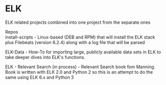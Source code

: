 # ELK
ELK related projects combined into one project from the separate ones


Repos  
install-scripts - Linux-based (DEB and RPM) that will install the ELK stack plus Filebeats (version 6.2.4) along with a log file that will be parsed  

ELK-Data - How-To for importing large, publicly available data sets in ELK to take deeper dives into ELK's functions.  

ELK - Relevant Search (in process) - Relevant Search book fom Manning. Book is written with ELK 2.0 and Python 2 so this is an attempt to do the same using ELK 6.x and Python 3
